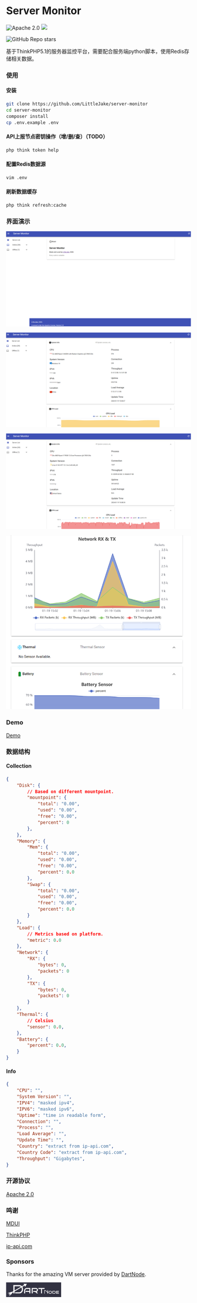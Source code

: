 Server Monitor
==========

<img alt="Apache 2.0" src="https://img.shields.io/github/license/LittleJake/server-monitor?style=for-the-badge"> <img src="https://img.shields.io/packagist/php-v/topthink/think/v5.1.41?style=for-the-badge">

<img alt="GitHub Repo stars" src="https://img.shields.io/github/stars/LittleJake/server-monitor?style=for-the-badge">

基于ThinkPHP5.1的服务器监控平台，需要配合服务端python脚本，使用Redis存储相关数据。

### 使用

#### 安装

```bash
git clone https://github.com/LittleJake/server-monitor
cd server-monitor
composer install
cp .env.example .env
```

#### API上报节点密钥操作（增/删/查）（TODO）

```bash
php think token help
```

#### 配置Redis数据源

```bash
vim .env
```

#### 刷新数据缓存

```bash
php think refresh:cache
```

### 界面演示

![首页](img/1705648177498.png)

![Node](img/1705648247270.png)

![Node2](img/1705648323851.png)

![Other](img/1705648396126.png)

### Demo

[Demo](https://monitor.littlejake.net)

### 数据结构

#### Collection

```json
{
    "Disk": {
        // Based on different mountpoint.
        "mountpoint": {
            "total": "0.00",
            "used": "0.00",
            "free": "0.00",
            "percent": 0
        },
    },
    "Memory": {
        "Mem": {
            "total": "0.00",
            "used": "0.00",
            "free": "0.00",
            "percent": 0.0
        },
        "Swap": {
            "total": "0.00",
            "used": "0.00",
            "free": "0.00",
            "percent": 0.0
        }
    },
    "Load": {
        // Metrics based on platform.
        "metric": 0.0
    },
    "Network": {
        "RX": {
            "bytes": 0,
            "packets": 0
        },
        "TX": {
            "bytes": 0,
            "packets": 0
        }
    },
    "Thermal": {
        // Celsius
        "sensor": 0.0,
    },
    "Battery": {
        "percent": 0.0,
    }
}
```

#### Info

```json
{
    "CPU": "",
    "System Version": "",
    "IPV4": "masked ipv4",
    "IPV6": "masked ipv6",
    "Uptime": "time in readable form",
    "Connection": "",
    "Process": "",
    "Load Average": "",
    "Update Time": "",
    "Country": "extract from ip-api.com",
    "Country Code": "extract from ip-api.com",
    "Throughput": "Gigabytes",
}
```

### 开源协议

[Apache 2.0](LICENSE)

### 鸣谢

[MDUI](https://mdui.org)

[ThinkPHP](https://www.thinkphp.cn/)

[ip-api.com](https://ip-api.com)

### Sponsors

Thanks for the amazing VM server provided by [DartNode](https://dartnode.com?via=1).

 <a href="https://dartnode.com?via=1"><img src="https://raw.githubusercontent.com/LittleJake/LittleJake/master/images/dartnode.png" width="150"></a>


